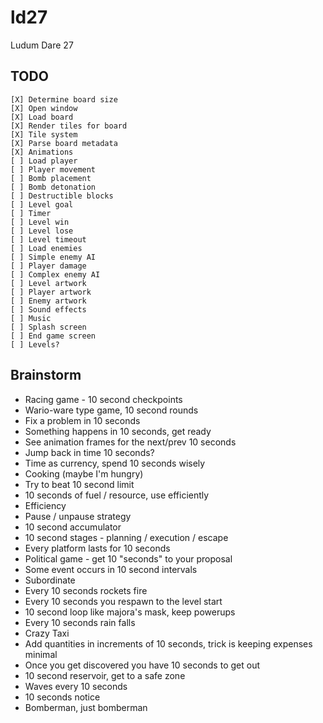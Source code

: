 ld27
====

Ludum Dare 27


TODO
----

    [X] Determine board size
    [X] Open window
    [X] Load board
    [X] Render tiles for board
    [X] Tile system
    [X] Parse board metadata
    [X] Animations
    [ ] Load player
    [ ] Player movement
    [ ] Bomb placement
    [ ] Bomb detonation
    [ ] Destructible blocks
    [ ] Level goal
    [ ] Timer
    [ ] Level win
    [ ] Level lose
    [ ] Level timeout
    [ ] Load enemies
    [ ] Simple enemy AI
    [ ] Player damage
    [ ] Complex enemy AI
    [ ] Level artwork
    [ ] Player artwork
    [ ] Enemy artwork
    [ ] Sound effects
    [ ] Music
    [ ] Splash screen
    [ ] End game screen
    [ ] Levels?

Brainstorm
----------

 * Racing game - 10 second checkpoints
 * Wario-ware type game, 10 second rounds
 * Fix a problem in 10 seconds
 * Something happens in 10 seconds, get ready
 * See animation frames for the next/prev 10 seconds
 * Jump back in time 10 seconds?
 * Time as currency, spend 10 seconds wisely
 * Cooking (maybe I'm hungry)
 * Try to beat 10 second limit
 * 10 seconds of fuel / resource, use efficiently
 * Efficiency
 * Pause / unpause strategy
 * 10 second accumulator
 * 10 second stages - planning / execution / escape
 * Every platform lasts for 10 seconds
 * Political game - get 10 "seconds" to your proposal
 * Some event occurs in 10 second intervals
 * Subordinate
 * Every 10 seconds rockets fire
 * Every 10 seconds you respawn to the level start
 * 10 second loop like majora's mask, keep powerups
 * Every 10 seconds rain falls
 * Crazy Taxi
 * Add quantities in increments of 10 seconds, trick is keeping expenses minimal
 * Once you get discovered you have 10 seconds to get out
 * 10 second reservoir, get to a safe zone
 * Waves every 10 seconds
 * 10 seconds notice
 * Bomberman, just bomberman

